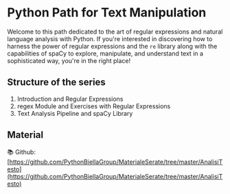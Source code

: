 # Python Path for Text Manipulation

Welcome to this path dedicated to the art of regular expressions and natural language analysis with Python. If you're interested in discovering how to harness the power of regular expressions and the `re` library along with the capabilities of spaCy to explore, manipulate, and understand text in a sophisticated way, you're in the right place!

## Structure of the series
1. Introduction and Regular Expressions
2. regex Module and Exercises with Regular Expressions
3. Text Analysis Pipeline and spaCy Library

## Material

📚 Github: [https://github.com/PythonBiellaGroup/MaterialeSerate/tree/master/AnalisiTesto](https://github.com/PythonBiellaGroup/MaterialeSerate/tree/master/AnalisiTesto)

